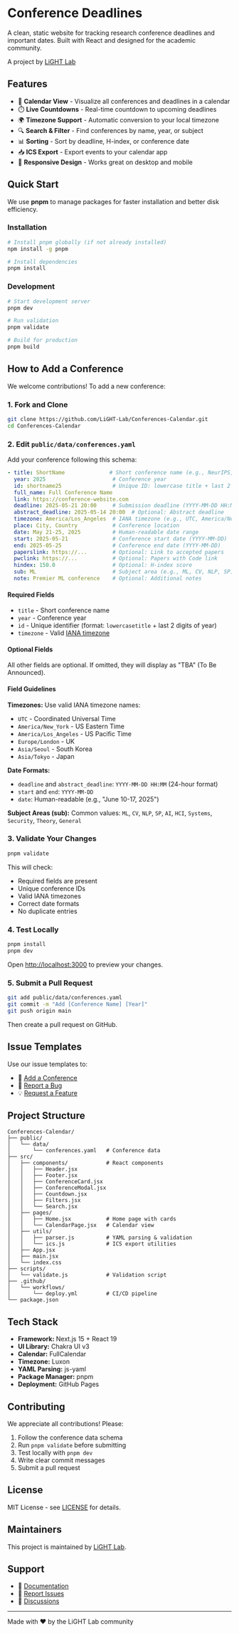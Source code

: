 # Conference Deadlines

A clean, static website for tracking research conference deadlines and important dates. Built with React and designed for the academic community.

A project by [LiGHT Lab](https://github.com/EPFLiGHT)

## Features

- 📅 **Calendar View** - Visualize all conferences and deadlines in a calendar
- ⏱️ **Live Countdowns** - Real-time countdown to upcoming deadlines
- 🌍 **Timezone Support** - Automatic conversion to your local timezone
- 🔍 **Search & Filter** - Find conferences by name, year, or subject
- 📊 **Sorting** - Sort by deadline, H-index, or conference date
- 📥 **ICS Export** - Export events to your calendar app
- 📱 **Responsive Design** - Works great on desktop and mobile

## Quick Start

We use **pnpm** to manage packages for faster installation and better disk efficiency.

### Installation

```bash
# Install pnpm globally (if not already installed)
npm install -g pnpm

# Install dependencies
pnpm install
```

### Development

```bash
# Start development server
pnpm dev

# Run validation
pnpm validate

# Build for production
pnpm build
```


## How to Add a Conference

We welcome contributions! To add a new conference:

### 1. Fork and Clone

```bash
git clone https://github.com/LiGHT-Lab/Conferences-Calendar.git
cd Conferences-Calendar
```

### 2. Edit `public/data/conferences.yaml`

Add your conference following this schema:

```yaml
- title: ShortName              # Short conference name (e.g., NeurIPS, CVPR)
  year: 2025                     # Conference year
  id: shortname25                # Unique ID: lowercase title + last 2 digits of year
  full_name: Full Conference Name
  link: https://conference-website.com
  deadline: 2025-05-21 20:00     # Submission deadline (YYYY-MM-DD HH:MM)
  abstract_deadline: 2025-05-14 20:00  # Optional: Abstract deadline
  timezone: America/Los_Angeles  # IANA timezone (e.g., UTC, America/New_York)
  place: City, Country           # Conference location
  date: May 21-25, 2025          # Human-readable date range
  start: 2025-05-21              # Conference start date (YYYY-MM-DD)
  end: 2025-05-25                # Conference end date (YYYY-MM-DD)
  paperslink: https://...        # Optional: Link to accepted papers
  pwclink: https://...           # Optional: Papers with Code link
  hindex: 150.0                  # Optional: H-index score
  sub: ML                        # Subject area (e.g., ML, CV, NLP, SP)
  note: Premier ML conference    # Optional: Additional notes
```

#### Required Fields
- `title` - Short conference name
- `year` - Conference year
- `id` - Unique identifier (format: `lowercasetitle` + last 2 digits of year)
- `timezone` - Valid [IANA timezone](https://en.wikipedia.org/wiki/List_of_tz_database_time_zones)

#### Optional Fields
All other fields are optional. If omitted, they will display as "TBA" (To Be Announced).

#### Field Guidelines

**Timezones:** Use valid IANA timezone names:
- `UTC` - Coordinated Universal Time
- `America/New_York` - US Eastern Time
- `America/Los_Angeles` - US Pacific Time
- `Europe/London` - UK
- `Asia/Seoul` - South Korea
- `Asia/Tokyo` - Japan

**Date Formats:**
- `deadline` and `abstract_deadline`: `YYYY-MM-DD HH:MM` (24-hour format)
- `start` and `end`: `YYYY-MM-DD`
- `date`: Human-readable (e.g., "June 10-17, 2025")

**Subject Areas (sub):**
Common values: `ML`, `CV`, `NLP`, `SP`, `AI`, `HCI`, `Systems`, `Security`, `Theory`, `General`

### 3. Validate Your Changes

```bash
pnpm validate
```

This will check:
- Required fields are present
- Unique conference IDs
- Valid IANA timezones
- Correct date formats
- No duplicate entries

### 4. Test Locally

```bash
pnpm install
pnpm dev
```

Open [http://localhost:3000](http://localhost:3000) to preview your changes.

### 5. Submit a Pull Request

```bash
git add public/data/conferences.yaml
git commit -m "Add [Conference Name] [Year]"
git push origin main
```

Then create a pull request on GitHub.

## Issue Templates

Use our issue templates to:
- 🎯 [Add a Conference](https://github.com/LiGHT-Lab/Conferences-Calendar/issues/new?template=add-conference.md)
- 🐛 [Report a Bug](https://github.com/LiGHT-Lab/Conferences-Calendar/issues/new)
- 💡 [Request a Feature](https://github.com/LiGHT-Lab/Conferences-Calendar/issues/new)

## Project Structure

```
Conferences-Calendar/
├── public/
│   └── data/
│       └── conferences.yaml   # Conference data
├── src/
│   ├── components/            # React components
│   │   ├── Header.jsx
│   │   ├── Footer.jsx
│   │   ├── ConferenceCard.jsx
│   │   ├── ConferenceModal.jsx
│   │   ├── Countdown.jsx
│   │   ├── Filters.jsx
│   │   └── Search.jsx
│   ├── pages/
│   │   ├── Home.jsx           # Home page with cards
│   │   └── CalendarPage.jsx   # Calendar view
│   ├── utils/
│   │   ├── parser.js          # YAML parsing & validation
│   │   └── ics.js             # ICS export utilities
│   ├── App.jsx
│   ├── main.jsx
│   └── index.css
├── scripts/
│   └── validate.js            # Validation script
├── .github/
│   └── workflows/
│       └── deploy.yml         # CI/CD pipeline
└── package.json
```

## Tech Stack

- **Framework:** Next.js 15 + React 19
- **UI Library:** Chakra UI v3
- **Calendar:** FullCalendar
- **Timezone:** Luxon
- **YAML Parsing:** js-yaml
- **Package Manager:** pnpm
- **Deployment:** GitHub Pages

## Contributing

We appreciate all contributions! Please:

1. Follow the conference data schema
2. Run `pnpm validate` before submitting
3. Test locally with `pnpm dev`
4. Write clear commit messages
5. Submit a pull request

## License

MIT License - see [LICENSE](LICENSE) for details.

## Maintainers

This project is maintained by [LiGHT Lab](https://github.com/LiGHT-Lab).

## Support

- 📖 [Documentation](https://github.com/LiGHT-Lab/Conferences-Calendar/wiki)
- 🐛 [Report Issues](https://github.com/LiGHT-Lab/Conferences-Calendar/issues)
- 💬 [Discussions](https://github.com/LiGHT-Lab/Conferences-Calendar/discussions)

---

Made with ❤️ by the LiGHT Lab community
